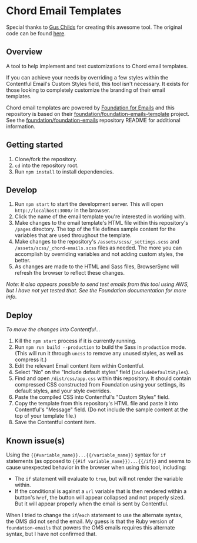 # Chord Email Templates

Special thanks to [Gus Childs](https://github.com/guschilds) for creating this awesome tool.  The original code can be found [here](https://github.com/guschilds/chord-emails-template).

## Overview

A tool to help implement and test customizations to Chord email templates.

If you can achieve your needs by overriding a few styles within the Contentful
Email's Custom Styles field, this tool isn't necessary. It exists for those
looking to completely customize the branding of their email templates.

Chord email templates are powered by [Foundation for Emails] and this repository
is based on their [foundation/foundation-emails-template] project. See the
[foundation/foundation-emails] repository README for additional information.

[Foundation for Emails]: https://get.foundation/emails/docs/
[foundation/foundation-emails-template]: https://github.com/foundation/foundation-emails-template
[foundation/foundation-emails]: https://github.com/foundation/foundation-emails

## Getting started

1. Clone/fork the repository.
1. `cd` into the repository root.
1. Run `npm install` to install dependencies.

## Develop

1. Run `npm start` to start the development server. This will open
   `http://localhost:3000/` in the browser.
1. Click the name of the email template you're interested in working with.
1. Make changes to the email template's HTML file within this repository's
   `/pages` directory. The top of the file defines sample content for the
   variables that are used throughout the template.
1. Make changes to the repository's `/assets/scss/_settings.scss` and
   `/assets/scss/_chord-emails.scss` files as needed. The more you can
   accomplish by overriding variables and not adding custom styles, the better.
1. As changes are made to the HTML and Sass files, BrowserSync will refresh the
   browser to reflect these changes.

_Note: It also appears possible to send test emails from this tool using AWS,
but I have not yet tested that. See the Foundation documentation for more info._

## Deploy

_To move the changes into Contentful..._

1. Kill the `npm start` process if it is currently running.
1. Run `npm run build --production` to build the Sass in `production` mode.
   (This will run it through `uncss` to remove any unused styles, as well as
   compress it.)
1. Edit the relevant Email content item within Contentful.
1. Select "No" on the "Include default styles" field (`includeDefaultStyles`).
1. Find and open `/dist/css/app.css` within this repository. It should contain
   compressed CSS constructed from Foundation using your settings, its default
   styles, and your style overrides.
1. Paste the compiled CSS into Contentful's "Custom Styles" field.
1. Copy the template from this repository's HTML file and paste it into
   Contentful's "Message" field. (Do not include the sample content at the top
   of your template file.)
1. Save the Contentful content item.

## Known issue(s)

Using the `{{#variable_name}}...{{/variable_name}}` syntax for `if`  statements
(as opposed to `{{#if variable_name}})...{{/if}}` and seems to cause unexpected
behavior in the browser when using this tool, including:

* The `if` statement will evaluate to `true`, but will not render the variable
  within.
* If the conditional is against a `url` variable that is then rendered within a
  button's `href`, the button will appear collapsed and not properly sized. But
  it will appear properly when the email is sent by Contentful.

When I tried to change the `if`/`each` statement to use the alternate syntax,
the OMS did not send the email. My guess is that the Ruby version of
`foundation-emails` that powers the OMS emails requires this alternate syntax,
but I have not confirmed that.
